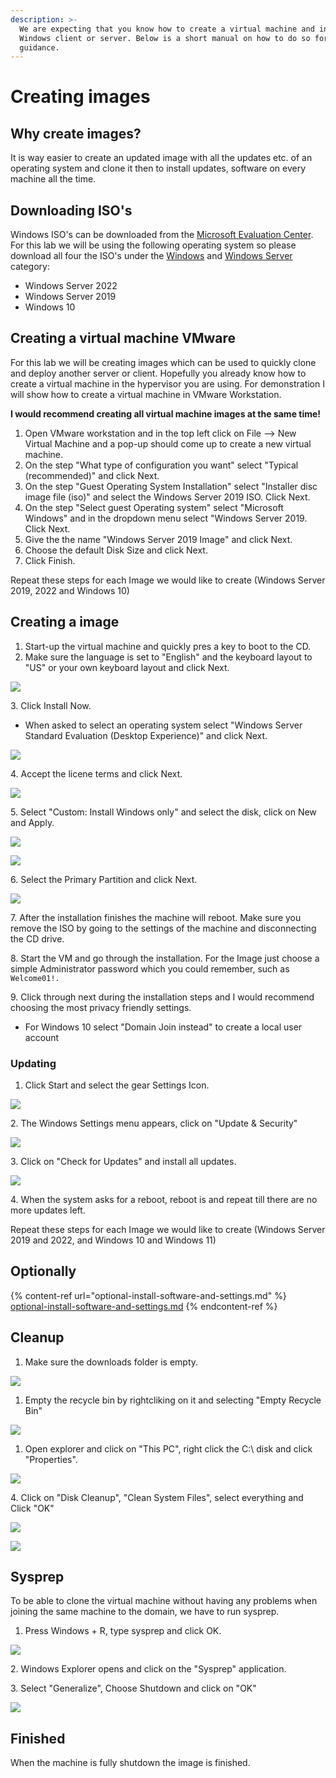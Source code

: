 ```yaml
---
description: >-
  We are expecting that you know how to create a virtual machine and install a
  Windows client or server. Below is a short manual on how to do so for some
  guidance.
---
```


# Creating images

## Why create images?

It is way easier to create an updated image with all the updates etc. of an operating system and clone it then to install updates, software on every machine all the time.

## Downloading ISO's

Windows ISO's can be downloaded from the [Microsoft Evaluation Center](https://www.microsoft.com/en-us/evalcenter/evaluate-windows-server). For this lab we will be using the following operating system so please download all four the ISO's under the [Windows](https://www.microsoft.com/en-us/evalcenter/evaluate-windows) and [Windows Server](https://www.microsoft.com/en-us/evalcenter/evaluate-windows-server) category:

* Windows Server 2022
* Windows Server 2019
* Windows 10

## Creating a virtual machine VMware

For this lab we will be creating images which can be used to quickly clone and deploy another server or client. Hopefully you already know how to create a virtual machine in the hypervisor you are using. For demonstration I will show how to create a virtual machine in VMware Workstation.

**I would recommend creating all virtual machine images at the same time!**

1. Open VMware workstation and in the top left click on File --> New Virtual Machine and a pop-up should come up to create a new virtual machine.
2. On the step "What type of configuration you want" select "Typical (recommended)" and click Next.
3. On the step "Guest Operating System Installation" select "Installer disc image file (iso)" and select the Windows Server 2019 ISO. Click Next.
4. On the step "Select guest Operating system" select "Microsoft Windows" and in the dropdown menu select "Windows Server 2019. Click Next.
5. Give the the name "Windows Server 2019 Image" and click Next.
6. Choose the default Disk Size and click Next.
7. Click Finish.

Repeat these steps for each Image we would like to create (Windows Server 2019, 2022 and Windows 10)

## Creating a image

1. Start-up the virtual machine and quickly pres a key to boot to the CD.
2. Make sure the language is set to "English" and the keyboard layout to "US" or your own keyboard layout and click Next.

![](<../../../.gitbook/assets/afbeelding (37).png>)

3\. Click Install Now.

* When asked to select an operating system select "Windows Server Standard Evaluation (Desktop Experience)" and click Next.

![](<../../../.gitbook/assets/afbeelding (57).png>)

4\. Accept the licene terms and click Next.

![](<../../../.gitbook/assets/afbeelding (65).png>)

5\. Select "Custom: Install Windows only" and select the disk, click on New and Apply.

![](<../../../.gitbook/assets/afbeelding (82).png>)

![](<../../../.gitbook/assets/afbeelding (8).png>)

6\. Select the Primary Partition and click Next.

![](<../../../.gitbook/assets/afbeelding (21).png>)

7\. After the installation finishes the machine will reboot. Make sure you remove the ISO by going to the settings of the machine and disconnecting the CD drive.

8\. Start the VM and go through the installation. For the Image just choose a simple Administrator password which you could remember, such as `Welcome01!.`

9\. Click through next during the installation steps and I would recommend choosing the most privacy friendly settings.

* For Windows 10 select "Domain Join instead" to create a local user account

### Updating

1. Click Start and select the gear Settings Icon.

![](<../../../.gitbook/assets/image (27) (1) (1) (1) (1).png>)

2\. The Windows Settings menu appears, click on "Update & Security"

![](<../../../.gitbook/assets/image (26) (1) (1) (1) (1).png>)

3\. Click on "Check for Updates" and install all updates.

![](<../../../.gitbook/assets/image (49) (1) (1).png>)

4\. When the system asks for a reboot, reboot is and repeat till there are no more updates left.

Repeat these steps for each Image we would like to create (Windows Server 2019 and 2022, and Windows 10 and Windows 11)

## Optionally

{% content-ref url="optional-install-software-and-settings.md" %}
[optional-install-software-and-settings.md](optional-install-software-and-settings.md)
{% endcontent-ref %}

## Cleanup

1. Make sure the downloads folder is empty.

![](<../../../.gitbook/assets/image (58) (1) (1) (1) (1) (1) (1) (1).png>)

1. Empty the recycle bin by rightcliking on it and selecting "Empty Recycle Bin"

![](<../../../.gitbook/assets/image (44) (1) (1) (1) (1) (1).png>)

1. Open explorer and click on "This PC", right click the C:\ disk and click "Properties".

![](<../../../.gitbook/assets/image (10) (1) (1) (2).png>)

4\. Click on "Disk Cleanup", "Clean System Files", select everything and Click "OK"

![](<../../../.gitbook/assets/image (34) (1) (1) (1) (1) (1) (1) (1) (1).png>)

![](<../../../.gitbook/assets/image (62) (1) (1) (1) (1) (1) (1) (1) (1) (1) (1) (1).png>)

## Sysprep

To be able to clone the virtual machine without having any problems when joining the same machine to the domain, we have to run sysprep.

1. Press Windows + R, type sysprep and click OK.

![](<../../../.gitbook/assets/image (19) (1) (1) (1) (1) (1) (1) (1) (1).png>)

2\. Windows Explorer opens and click on the "Sysprep" application.

3\. Select "Generalize", Choose Shutdown and click on "OK"

![](<../../../.gitbook/assets/image (18) (1) (1) (1) (1) (1) (1) (1) (1).png>)

## Finished

When the machine is fully shutdown the image is finished.
